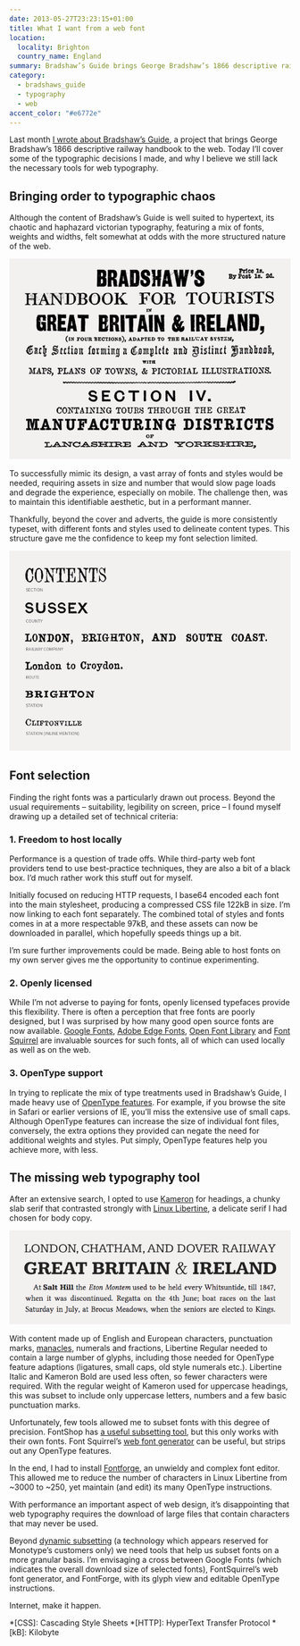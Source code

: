 ```yaml
---
date: 2013-05-27T23:23:15+01:00
title: What I want from a web font
location:
  locality: Brighton
  country_name: England
summary: Bradshaw’s Guide brings George Bradshaw’s 1866 descriptive railway handbook to the web. Today I’ll cover some of the typographic decisions I made, and how they lead me to believe that we still lack the necessary tools for web typography.
category:
  - bradshaws_guide
  - typography
  - web
accent_color: "#e6772e"
---
```


Last month [I wrote about Bradshaw’s Guide][1], a project that brings George Bradshaw’s 1866 descriptive railway handbook to the web. Today I’ll cover some of the typographic decisions I made, and why I believe we still lack the necessary tools for web typography.

## Bringing order to typographic chaos

Although the content of Bradshaw’s Guide is well suited to hypertext, its chaotic and haphazard victorian typography, featuring a mix of fonts, weights and widths, felt somewhat at odds with the more structured nature of the web.

![Scan of the inside cover of Bradshaw’s 1866 railway handbook.](/media/2013/147/a1/bradshaws_cover.png "Scan of the inside cover of Bradshaw’s 1866 railway handbook.")

To successfully mimic its design, a vast array of fonts and styles would be needed, requiring assets in size and number that would slow page loads and degrade the experience, especially on mobile. The challenge then, was to maintain this identifiable aesthetic, but in a performant manner.

Thankfully, beyond the cover and adverts, the guide is more consistently typeset, with different fonts and styles used to delineate content types. This structure gave me the confidence to keep my font selection limited.

![Typographic hierarchy used in the original Bradshaw’s Guide.](/media/2013/147/a1/bradshaws_type.png "Typographic hierarchy used in the original Bradshaw’s Guide.")

## Font selection

Finding the right fonts was a particularly drawn out process. Beyond the usual requirements – suitability, legibility on screen, price – I found myself drawing up a detailed set of technical criteria:

### 1. Freedom to host locally

Performance is a question of trade offs. While third-party web font providers tend to use best-practice techniques, they are also a bit of a black box. I’d much rather work this stuff out for myself.

Initially focused on reducing HTTP requests, I base64 encoded each font into the main stylesheet, producing a compressed CSS file 122kB in size. I’m now linking to each font separately. The combined total of styles and fonts comes in at a more respectable 97kB, and these assets can now be downloaded in parallel, which hopefully speeds things up a bit.

I’m sure further improvements could be made. Being able to host fonts on my own server gives me the opportunity to continue experimenting.

### 2. Openly licensed

While I’m not adverse to paying for fonts, openly licensed typefaces provide this flexibility. There is often a perception that free fonts are poorly designed, but I was surprised by how many good open source fonts are now available. [Google Fonts][2], [Adobe Edge Fonts][3], [Open Font Library][4] and [Font Squirrel][5] are invaluable sources for such fonts, all of which can used locally as well as on the web.

### 3. OpenType support

In trying to replicate the mix of type treatments used in Bradshaw’s Guide, I made heavy use of [OpenType features][6]. For example, if you browse the site in Safari or earlier versions of IE, you’ll miss the extensive use of small caps. Although OpenType features can increase the size of individual font files, conversely, the extra options they provided can negate the need for additional weights and styles. Put simply, OpenType features help you achieve more, with less.

## The missing web typography tool

After an extensive search, I opted to use [Kameron][7] for headings, a chunky slab serif that contrasted strongly with [Linux Libertine][8], a delicate serif I had chosen for body copy.

![Sample of fonts used on Bradshaw’s Guide.](/media/2013/147/a1/bradshaws_web.png "Sample of fonts used on Bradshaw’s Guide.")

With content made up of English and European characters, punctuation marks, [manacles][9], numerals and fractions, Libertine Regular needed to contain a large number of glyphs, including those needed for OpenType feature adaptions (ligatures, small caps, old style numerals etc.). Libertine Italic and Kameron Bold are used less often, so fewer characters were required. With the regular weight of Kameron used for uppercase headings, this was subset to include only uppercase letters, numbers and a few basic punctuation marks.

Unfortunately, few tools allowed me to subset fonts with this degree of precision. FontShop has [a useful subsetting tool][10], but this only works with their own fonts. Font Squirrel’s [web font generator][11] can be useful, but strips out any OpenType features.

In the end, I had to install [Fontforge][12], an unwieldy and complex font editor. This allowed me to reduce the number of characters in Linux Libertine from ~3000 to ~250, yet maintain (and edit) its many OpenType instructions.

With performance an important aspect of web design, it’s disappointing that web typography requires the download of large files that contain characters that may never be used.

Beyond [dynamic subsetting][13] (a technology which appears reserved for Monotype’s customers only) we need tools that help us subset fonts on a more granular basis. I’m envisaging a cross between Google Fonts (which indicates the overall download size of selected fonts), FontSquirrel’s web font generator, and FontForge, with its glyph view and editable OpenType instructions.

Internet, make it happen.

[1]: /2013/107/a1/bradshaws_guide/
[2]: https://fonts.google.com
[3]: https://edgewebfonts.adobe.com
[4]: https://fontlibrary.org
[5]: https://www.fontsquirrel.com
[6]: http://ie.microsoft.com/testdrive/graphics/opentype/opentype-fontbureau/index.html
[7]: http://www.fontsquirrel.com/fonts/kameron
[8]: http://www.linuxlibertine.org
[9]: https://en.wikipedia.org/wiki/Index_(typography)
[10]: http://www.subsetter.com
[11]: https://www.fontsquirrel.com/tools/webfont-generator
[12]: https://fontforge.github.io/en-US/
[13]: http://blog.fonts.com/2012/03/27/dynamic-subsetting-for-dynamic-content/

*[CSS]: Cascading Style Sheets
*[HTTP]: HyperText Transfer Protocol
*[kB]: Kilobyte
